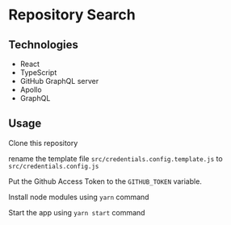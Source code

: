 # Repository Search

## Technologies

- React
- TypeScript
- GitHub GraphQL server
- Apollo
- GraphQL

## Usage

Clone this repository

rename the template file `src/credentials.config.template.js` to `src/credentials.config.js`

Put the Github Access Token to the `GITHUB_TOKEN` variable.

Install node modules using `yarn` command

Start the app using `yarn start` command